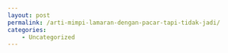 ```yaml
---
layout: post
permalink: /arti-mimpi-lamaran-dengan-pacar-tapi-tidak-jadi/
categories:
    - Uncategorized
---
```


